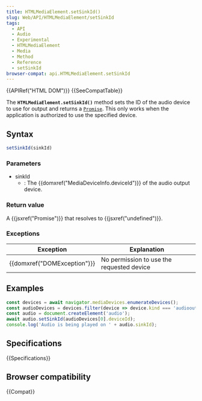 ```yaml
---
title: HTMLMediaElement.setSinkId()
slug: Web/API/HTMLMediaElement/setSinkId
tags:
  - API
  - Audio
  - Experimental
  - HTMLMediaElement
  - Media
  - Method
  - Reference
  - setSinkId
browser-compat: api.HTMLMediaElement.setSinkId
---
```

{{APIRef("HTML DOM")}} {{SeeCompatTable}}

The **`HTMLMediaElement.setSinkId()`** method sets the ID of
the audio device to use for output and returns a [`Promise`](/en-US/docs/Web/JavaScript/Reference/Global_Objects/Promise).
This only works when the application is authorized to use the specified device.

## Syntax

```js
setSinkId(sinkId)
```

### Parameters

- sinkId
  - : The {{domxref("MediaDeviceInfo.deviceId")}} of the audio output device.

### Return value

A {{jsxref("Promise")}} that resolves to {{jsxref("undefined")}}.

### Exceptions

| Exception                            | Explanation                               |
| ------------------------------------ | ----------------------------------------- |
| {{domxref("DOMException")}} | No permission to use the requested device |

## Examples

```js
const devices = await navigator.mediaDevices.enumerateDevices();
const audioDevices = devices.filter(device => device.kind === 'audiooutput');
const audio = document.createElement('audio');
await audio.setSinkId(audioDevices[0].deviceId);
console.log('Audio is being played on ' + audio.sinkId);
```

## Specifications

{{Specifications}}

## Browser compatibility

{{Compat}}
